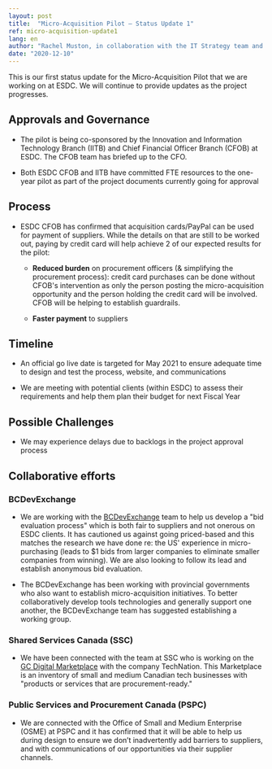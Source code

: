 ```yaml
---
layout: post
title:  "Micro-Acquisition Pilot – Status Update 1"
ref: micro-acquisition-update1
lang: en
author: "Rachel Muston, in collaboration with the IT Strategy team and Micro-Acquisition Pilot team members"
date: "2020-12-10"
---
```


This is our first status update for the Micro-Acquisition Pilot that we are working on at ESDC.
We will continue to provide updates as the project progresses.

## Approvals and Governance

- The pilot is being co-sponsored by the Innovation and Information Technology Branch (IITB) and Chief Financial Officer Branch (CFOB) at ESDC.
  The CFOB team has briefed up to the CFO.

- Both ESDC CFOB and IITB have committed FTE resources to the one-year pilot as part of the project documents currently going for approval

## Process

- ESDC CFOB has confirmed that acquisition cards/PayPal can be used for payment of suppliers.
  While the details on that are still to be worked out, paying by credit card will help achieve 2 of our expected results for the pilot:  

  - **Reduced burden** on procurement officers (& simplifying the procurement process): credit card purchases can be done without CFOB's intervention as only the person posting the micro-acquisition opportunity and the person holding the credit card will be involved.
  CFOB will be helping to establish guardrails.

  - **Faster payment** to suppliers

## Timeline

- An official go live date is targeted for May 2021 to ensure adequate time to design and test the process, website, and communications

- We are meeting with potential clients (within ESDC) to assess their requirements and help them plan their budget for next Fiscal Year

## Possible Challenges

- We may experience delays due to backlogs in the project approval process

## Collaborative efforts

### BCDevExchange

- We are working with the [BCDevExchange](https://bcdevexchange.org) team to help us develop a "bid evaluation process" which is both fair to suppliers and not onerous on ESDC clients.
It has cautioned us against going priced-based and this matches the research we have done re: the US' experience in micro-purchasing (leads to $1 bids from larger companies to eliminate smaller companies from winning).
We are also looking to follow its lead and establish anonymous bid evaluation.

- The BCDevExchange has been working with provincial governments who also want to establish micro-acquisition initiatives.
To better collaboratively develop tools technologies and generally support one another, the BCDevExchange team has suggested establishing a working group.

### Shared Services Canada (SSC)

- We have been connected with the team at SSC who is working on the [GC Digital Marketplace](https://technationportal.ca) with the company TechNation.
  This Marketplace is an inventory of small and medium Canadian tech businesses with "products or services that are procurement-ready."

### Public Services and Procurement Canada (PSPC)

- We are connected with the Office of Small and Medium Enterprise (OSME) at PSPC and it has confirmed that it will be able to help us during design to ensure we don’t inadvertently add barriers to suppliers, and with communications of our opportunities via their supplier channels.
